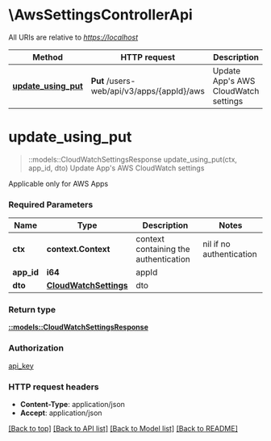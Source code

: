 # \AwsSettingsControllerApi

All URIs are relative to *<https://localhost>*

| Method                                                               | HTTP request                               | Description                              |
| -------------------------------------------------------------------- | ------------------------------------------ | ---------------------------------------- |
| [**update_using_put**](AwsSettingsControllerApi.md#update_using_put) | **Put** /users-web/api/v3/apps/{appId}/aws | Update App&#39;s AWS CloudWatch settings |

# **update_using_put**

> ::models::CloudWatchSettingsResponse update_using_put(ctx, app_id, dto)
Update App's AWS CloudWatch settings

Applicable only for AWS Apps

### Required Parameters

| Name       | Type                                            | Description                           | Notes                    |
| ---------- | ----------------------------------------------- | ------------------------------------- | ------------------------ |
| **ctx**    | **context.Context**                             | context containing the authentication | nil if no authentication |
| **app_id** | **i64**                                         | appId                                 |
| **dto**    | [**CloudWatchSettings**](CloudWatchSettings.md) | dto                                   |

### Return type

[**::models::CloudWatchSettingsResponse**](CloudWatchSettingsResponse.md)

### Authorization

[api_key](../README.md#api_key)

### HTTP request headers

- **Content-Type**: application/json
- **Accept**: application/json

[[Back to top]](#) [[Back to API list]](../README.md#documentation-for-api-endpoints) [[Back to Model list]](../README.md#documentation-for-models) [[Back to README]](../README.md)
